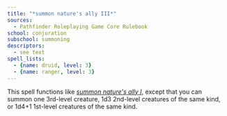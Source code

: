 ```yaml
---
title: "*summon nature's ally III*"
sources:
  - Pathfinder Roleplaying Game Core Rulebook
school: conjuration
subschool: summoning
descriptors:
  - see text
spell_lists:
  - {name: druid, level: 3}
  - {name: ranger, level: 3}
---
```


This spell functions like [*summon nature's ally I*](/spells/summon-natures-ally-i/), except that you can summon one 3rd-level creature, 1d3 2nd-level creatures of the same kind, or 1d4+1 1st-level creatures of the same kind.

